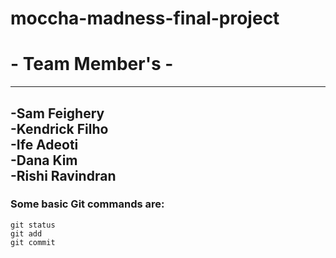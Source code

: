 # moccha-madness-final-project

# - Team Member's -
----------
**-Sam Feighery**<br>
**-Kendrick Filho**<br>
**-Ife Adeoti**<br>
**-Dana Kim**<br>
**-Rishi Ravindran**<br>
----------


### Some basic Git commands are:
```
git status
git add
git commit
```